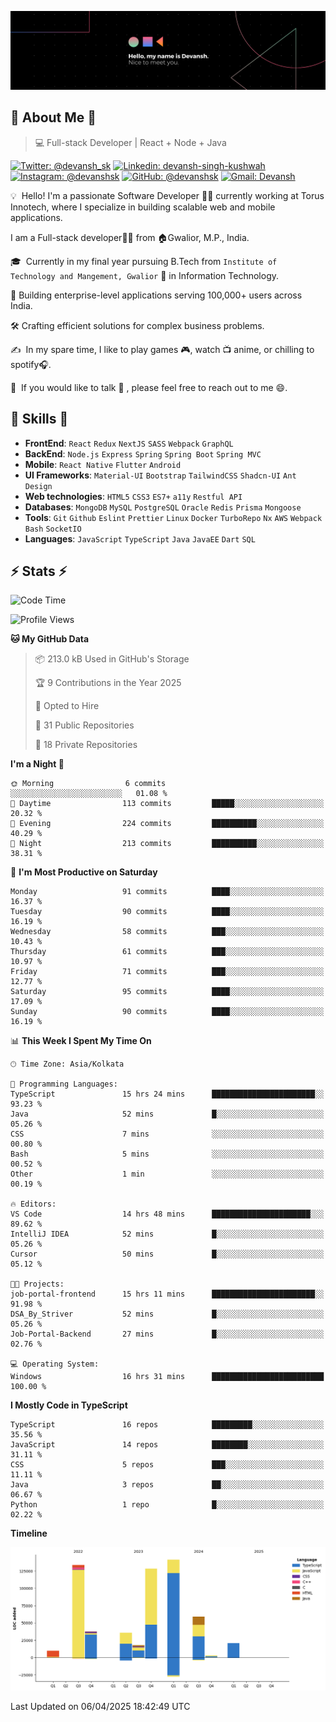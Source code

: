 ![Banner](./Devansh%20Singh%20Banner.png)

## 👋 About Me 👋

> 💻 Full-stack Developer | React + Node + Java

[![Twitter: @devansh_sk](https://img.shields.io/twitter/follow/devansh_sk?style=social)](https://twitter.com/devansh_sk)
[![Linkedin: devansh-singh-kushwah](https://img.shields.io/badge/-Devansh%20Singh%20Kushwah-blue?style=flat-square&logo=Linkedin&logoColor=white&link=https://www.linkedin.com/in/devanshsk/)](https://www.linkedin.com/in/devanshsk/)
[![Instagram: @devanshsk](https://img.shields.io/badge/-devanshsk-E4405F?style=flat-square&logo=instagram&logoColor=white)](https://instagram.com/devanshsk)
[![GitHub: @devanshsk](https://img.shields.io/github/followers/devanshsk?label=follow&style=social)](https://github.com/devanshsk)
[![Gmail: Devansh](https://img.shields.io/badge/Gmail-D14836?style=flat-square&logo=gmail&logoColor=white)](mailto:work.devanshsk@gmail.com)

💡 &nbsp;Hello! I'm a passionate Software Developer 🧑‍💻 currently working at Torus Innotech, where I specialize in building scalable web and mobile applications.

I am a Full-stack developer🧑‍💻 from 🏠Gwalior, M.P., India.

🎓 &nbsp;Currently in my final year pursuing B.Tech from `Institute of Technology and Mangement, Gwalior` 🏫 in Information Technology.

💼 Building enterprise-level applications serving 100,000+ users across India.

🛠️ Crafting efficient solutions for complex business problems.

✍️ &nbsp;In my spare time, I like to play games 🎮, watch 📺 anime, or chilling to spotify🎧.

💬 &nbsp;If you would like to talk 👋 , please feel free to reach out to me 😄.

##  🎉 Skills  🎉
- **FrontEnd**: `React` `Redux` `NextJS` `SASS` `Webpack` `GraphQL`
- **BackEnd**: `Node.js` `Express` `Spring` `Spring Boot` `Spring MVC`
- **Mobile**: `React Native` `Flutter` `Android` 
- **UI Frameworks**: `Material-UI` `Bootstrap` `TailwindCSS` `Shadcn-UI` `Ant Design`
- **Web technologies**: `HTML5` `CSS3` `ES7+` `a11y` `Restful API` 
- **Databases**: `MongoDB` `MySQL` `PostgreSQL` `Oracle` `Redis` `Prisma` `Mongoose`
- **Tools**: `Git` `Github` `Eslint` `Prettier` `Linux` `Docker` `TurboRepo` `Nx` `AWS` `Webpack` `Bash` `SocketIO`
- **Languages**: `JavaScript` `TypeScript` `Java` `JavaEE` `Dart` `SQL`

## ⚡ Stats ⚡
<!--START_SECTION:waka-->
![Code Time](http://img.shields.io/badge/Code%20Time-433%20hrs%2023%20mins-blue)

![Profile Views](http://img.shields.io/badge/Profile%20Views-0-blue)

**🐱 My GitHub Data** 

> 📦 213.0 kB Used in GitHub's Storage 
 > 
> 🏆 9 Contributions in the Year 2025
 > 
> 💼 Opted to Hire
 > 
> 📜 31 Public Repositories 
 > 
> 🔑 18 Private Repositories 
 > 
**I'm a Night 🦉** 

```text
🌞 Morning                6 commits           ░░░░░░░░░░░░░░░░░░░░░░░░░   01.08 % 
🌆 Daytime                113 commits         █████░░░░░░░░░░░░░░░░░░░░   20.32 % 
🌃 Evening                224 commits         ██████████░░░░░░░░░░░░░░░   40.29 % 
🌙 Night                  213 commits         ██████████░░░░░░░░░░░░░░░   38.31 % 
```
📅 **I'm Most Productive on Saturday** 

```text
Monday                   91 commits          ████░░░░░░░░░░░░░░░░░░░░░   16.37 % 
Tuesday                  90 commits          ████░░░░░░░░░░░░░░░░░░░░░   16.19 % 
Wednesday                58 commits          ███░░░░░░░░░░░░░░░░░░░░░░   10.43 % 
Thursday                 61 commits          ███░░░░░░░░░░░░░░░░░░░░░░   10.97 % 
Friday                   71 commits          ███░░░░░░░░░░░░░░░░░░░░░░   12.77 % 
Saturday                 95 commits          ████░░░░░░░░░░░░░░░░░░░░░   17.09 % 
Sunday                   90 commits          ████░░░░░░░░░░░░░░░░░░░░░   16.19 % 
```


📊 **This Week I Spent My Time On** 

```text
🕑︎ Time Zone: Asia/Kolkata

💬 Programming Languages: 
TypeScript               15 hrs 24 mins      ███████████████████████░░   93.23 % 
Java                     52 mins             █░░░░░░░░░░░░░░░░░░░░░░░░   05.26 % 
CSS                      7 mins              ░░░░░░░░░░░░░░░░░░░░░░░░░   00.80 % 
Bash                     5 mins              ░░░░░░░░░░░░░░░░░░░░░░░░░   00.52 % 
Other                    1 min               ░░░░░░░░░░░░░░░░░░░░░░░░░   00.19 % 

🔥 Editors: 
VS Code                  14 hrs 48 mins      ██████████████████████░░░   89.62 % 
IntelliJ IDEA            52 mins             █░░░░░░░░░░░░░░░░░░░░░░░░   05.26 % 
Cursor                   50 mins             █░░░░░░░░░░░░░░░░░░░░░░░░   05.12 % 

🐱‍💻 Projects: 
job-portal-frontend      15 hrs 11 mins      ███████████████████████░░   91.98 % 
DSA_By_Striver           52 mins             █░░░░░░░░░░░░░░░░░░░░░░░░   05.26 % 
Job-Portal-Backend       27 mins             █░░░░░░░░░░░░░░░░░░░░░░░░   02.76 % 

💻 Operating System: 
Windows                  16 hrs 31 mins      █████████████████████████   100.00 % 
```

**I Mostly Code in TypeScript** 

```text
TypeScript               16 repos            █████████░░░░░░░░░░░░░░░░   35.56 % 
JavaScript               14 repos            ████████░░░░░░░░░░░░░░░░░   31.11 % 
CSS                      5 repos             ███░░░░░░░░░░░░░░░░░░░░░░   11.11 % 
Java                     3 repos             ██░░░░░░░░░░░░░░░░░░░░░░░   06.67 % 
Python                   1 repo              █░░░░░░░░░░░░░░░░░░░░░░░░   02.22 % 
```



**Timeline**

![Lines of Code chart](https://raw.githubusercontent.com/DevanshSK/DevanshSK/main/assets/bar_graph.png)


 Last Updated on 06/04/2025 18:42:49 UTC
<!--END_SECTION:waka-->
